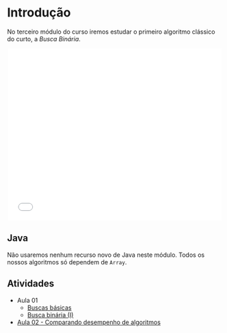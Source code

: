 # Introdução

No terceiro módulo do curso iremos estudar o primeiro algoritmo clássico do curto, a *Busca Binária*.


<center>
<embed width="500" height="400" src="slides.html"></embed>
</center>


## Java

Não usaremos nenhum recurso novo de Java neste módulo. Todos os nossos algoritmos só dependem de `Array`.

## Atividades

- Aula 01
    - [Buscas básicas](busca-frente-tras.md)
    - [Busca binária (I)](busca-binaria-exemplo.md)
- [Aula 02 - Comparando desempenho de algoritmos](desempenho.md)


